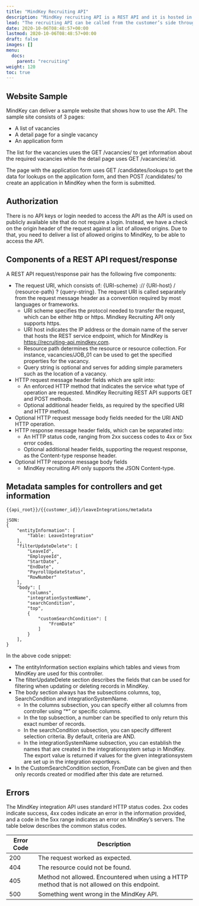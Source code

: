 ```yaml
---
title: "MindKey Recruiting API"
description: "MindKey recruiting API is a REST API and it is hosted in Azure. Our API has predictable resource-oriented URLs, accepts form-data request bodies, returns JSON, and uses standard HTTP response codes, authentication and verbs."
lead: "The recruiting API can be called from the customer’s side through the CustomerId."
date: 2020-10-06T08:48:57+00:00
lastmod: 2020-10-06T08:48:57+00:00
draft: false
images: []
menu:
  docs:
    parent: "recruiting"
weight: 120
toc: true
---
```


## Website Sample
MindKey can deliver a sample website that shows how to use the API. The sample site consists of 3 pages:
- A list of vacancies
- A detail page for a single vacancy
- An application form

The list for the vacancies uses the GET /vacancies/ to get information about the required vacancies while the detail page uses GET /vacancies/:id.

The page with the application form uses GET /candidates/lookups to get the data for lookups on the application form, and then POST /candidates/ to create an application in MindKey when the form is submitted.

## Authorization
There is no API keys or login needed to access the API as the API is used on publicly available site that do not require a login. Instead, we have a check on the origin header of the request against a list of allowed origins. Due to that, you need to deliver a list of allowed origins to MindKey, to be able to access the API.

## Components of a REST API request/response
A REST API request/response pair has the following five components:
- The request URI, which consists of: {URI-scheme} :// {URI-host} / {resource-path} ? {query-string}. The request URI is called separately from the request message header as a convention required by most languages or frameworks.
    - URI scheme specifies the protocol needed to transfer the request, which can be either http or https. Mindkey Recruiting API only supports https.
    - URI host indicates the IP address or the domain name of the server that hosts the REST service endpoint, which for MindKey is https://recruiting-api.mindkey.com.
    - Resource path determines the resource or resource collection. For instance, vacancies/JOB_01 can be used to get the specified properties for the vacancy.
    - Query string is optional and serves for adding simple parameters such as the location of a vacancy.
- HTTP request message header fields which are split into:
    - An enforced HTTP method that indicates the service what type of operation are requested. MindKey Recruiting REST API supports GET and POST methods.
    - Optional additional header fields, as required by the specified URI and HTTP method.
- Optional HTTP request message body fields needed for the URI AND HTTP operation.
- HTTP response message header fields, which can be separated into:
    - An HTTP status code, ranging from 2xx success codes to 4xx or 5xx error codes.
    - Optional additional header fields, supporting the request response, as the Content-type response header.
- Optional HTTP response message body fields
    - MindKey recruiting API only supports the JSON Content-type.

## Metadata samples for controllers and get information

```
{{api_root}}/{{customer_id}}/leaveIntegrations/metadata

jSON:
{
    "entityInformation": [
        "Table: LeaveIntegration"
    ],
    "filterUpdateDelete": [
        "LeaveId",
        "EmployeeId",
        "StartDate",
        "EndDate",
        "PayrollUpdateStatus",
        "RowNumber"
    ],
    "body": [
        "columns",
        "integrationSystemName",
        "searchCondition",
        "top",
        {
            "customSearchCondition": [
                "FromDate"
            ]
        }
    ],
}
```
In the above code snippet:

- The entityInformation section explains which tables and views from MindKey are used for this controller.
- The filterUpdateDelete section describes the fields that can be used for filtering when updating or deleting records in MindKey.
- The body section always has the subsections columns, top, SearchCondition and integrationSystemName.
  - In the columns subsection, you can specify either all columns from controller using “*” or specific columns.
  - In the top subsection, a number can be specified to only return this exact number of records.
  - In the searchCondition subsection, you can specify different selection criteria. By default, criteria are AND.
  - In the integrationSystemName subsection, you can establish the names that are created in the integrationsystem setup in MindKey. The export value is returned if values for the given integrationsystem are set up in the integration exportkeys.
- In the CustomSearchCondition section, FromDate can be given and then only records created or modified after this date are returned.

## Errors
The MindKey integration API uses standard HTTP status codes. 2xx codes indicate success, 4xx codes indicate an error in the information provided, and a code in the 5xx range indicates an error on MindKey’s servers. The table below describes the common status codes.

| Error Code| Description |
| ------------- |-------------|
| 200   | The request worked as expected.    |
| 404   | The resource could not be found.     |
| 405   | Method not allowed. Encountered when using a HTTP method that is not allowed on this endpoint.     |
| 500   | Something went wrong in the MindKey API.     |
